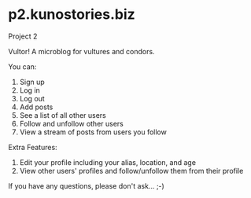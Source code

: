 p2.kunostories.biz
==================

Project 2

Vultor! A microblog for vultures and condors.

You can:

1. Sign up
2. Log in
3. Log out
4. Add posts
5. See a list of all other users
6. Follow and unfollow other users
7. View a stream of posts from users you follow

Extra Features:

1. Edit your profile including your alias, location, and age
2. View other users' profiles and follow/unfollow them from their profile

If you have any questions, please don't ask... ;-)